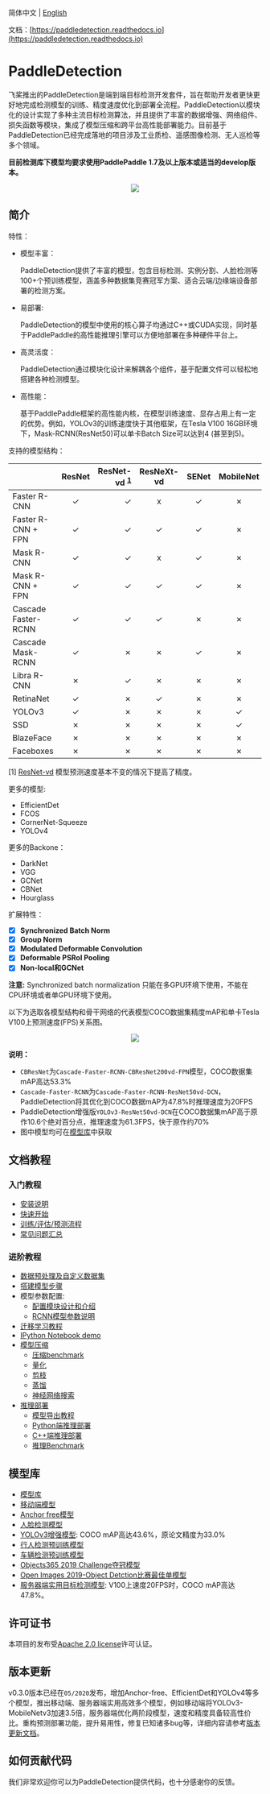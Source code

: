 简体中文 | [English](README_en.md)

文档：[https://paddledetection.readthedocs.io](https://paddledetection.readthedocs.io)

# PaddleDetection

飞桨推出的PaddleDetection是端到端目标检测开发套件，旨在帮助开发者更快更好地完成检测模型的训练、精度速度优化到部署全流程。PaddleDetection以模块化的设计实现了多种主流目标检测算法，并且提供了丰富的数据增强、网络组件、损失函数等模块，集成了模型压缩和跨平台高性能部署能力。目前基于PaddleDetection已经完成落地的项目涉及工业质检、遥感图像检测、无人巡检等多个领域。

**目前检测库下模型均要求使用PaddlePaddle 1.7及以上版本或适当的develop版本。**

<div align="center">
  <img src="docs/images/000000570688.jpg" />
</div>


## 简介

特性：

- 模型丰富：

  PaddleDetection提供了丰富的模型，包含目标检测、实例分割、人脸检测等100+个预训练模型，涵盖多种数据集竞赛冠军方案、适合云端/边缘端设备部署的检测方案。

- 易部署:

  PaddleDetection的模型中使用的核心算子均通过C++或CUDA实现，同时基于PaddlePaddle的高性能推理引擎可以方便地部署在多种硬件平台上。

- 高灵活度：

  PaddleDetection通过模块化设计来解耦各个组件，基于配置文件可以轻松地搭建各种检测模型。

- 高性能：

  基于PaddlePaddle框架的高性能内核，在模型训练速度、显存占用上有一定的优势。例如，YOLOv3的训练速度快于其他框架，在Tesla V100 16GB环境下，Mask-RCNN(ResNet50)可以单卡Batch Size可以达到4 (甚至到5)。


支持的模型结构：

|                    | ResNet | ResNet-vd <sup>[1](#vd)</sup> | ResNeXt-vd | SENet | MobileNet |  HRNet | Res2Net |
|--------------------|:------:|------------------------------:|:----------:|:-----:|:---------:|:------:| :--:    |
| Faster R-CNN       | ✓      |                             ✓ | x          | ✓     | ✗         |  ✗     |  ✗      |
| Faster R-CNN + FPN | ✓      |                             ✓ | ✓          | ✓     | ✗         |  ✓     |  ✓      |
| Mask R-CNN         | ✓      |                             ✓ | x          | ✓     | ✗         |  ✗     |  ✗      |
| Mask R-CNN + FPN   | ✓      |                             ✓ | ✓          | ✓     | ✗         |  ✗     |  ✓      |
| Cascade Faster-RCNN | ✓     |                             ✓ | ✓          | ✗     | ✗         |  ✗     |  ✗      |
| Cascade Mask-RCNN  | ✓      |                             ✗ | ✗          | ✓     | ✗         |  ✗     |  ✗      |
| Libra R-CNN        | ✗      |                             ✓ | ✗          | ✗     | ✗         |  ✗     |  ✗      |
| RetinaNet          | ✓      |                             ✗ | ✓          | ✗     | ✗         |  ✗     |  ✗      |
| YOLOv3             | ✓      |                             ✗ | ✗          | ✗     | ✓         |  ✗     |  ✗      |
| SSD                | ✗      |                             ✗ | ✗          | ✗     | ✓         |  ✗     |  ✗      |
| BlazeFace          | ✗      |                             ✗ | ✗          | ✗     | ✗         |  ✗     |  ✗      |
| Faceboxes          | ✗      |                             ✗ | ✗          | ✗     | ✗         |  ✗     |  ✗      |

<a name="vd">[1]</a> [ResNet-vd](https://arxiv.org/pdf/1812.01187) 模型预测速度基本不变的情况下提高了精度。

更多的模型:

- EfficientDet
- FCOS
- CornerNet-Squeeze
- YOLOv4

更多的Backone：

- DarkNet
- VGG
- GCNet
- CBNet
- Hourglass

扩展特性：

- [x] **Synchronized Batch Norm**
- [x] **Group Norm**
- [x] **Modulated Deformable Convolution**
- [x] **Deformable PSRoI Pooling**
- [x] **Non-local和GCNet**

**注意:** Synchronized batch normalization 只能在多GPU环境下使用，不能在CPU环境或者单GPU环境下使用。

以下为选取各模型结构和骨干网络的代表模型COCO数据集精度mAP和单卡Tesla V100上预测速度(FPS)关系图。

<div align="center">
  <img src="docs/images/map_fps.png" />
</div>

**说明：**
- `CBResNet`为`Cascade-Faster-RCNN-CBResNet200vd-FPN`模型，COCO数据集mAP高达53.3%
- `Cascade-Faster-RCNN`为`Cascade-Faster-RCNN-ResNet50vd-DCN`，PaddleDetection将其优化到COCO数据mAP为47.8%时推理速度为20FPS
- PaddleDetection增强版`YOLOv3-ResNet50vd-DCN`在COCO数据集mAP高于原作10.6个绝对百分点，推理速度为61.3FPS，快于原作约70%
- 图中模型均可在[模型库](#模型库)中获取

## 文档教程

### 入门教程

- [安装说明](docs/tutorials/INSTALL_cn.md)
- [快速开始](docs/tutorials/QUICK_STARTED_cn.md)
- [训练/评估/预测流程](docs/tutorials/GETTING_STARTED_cn.md)
- [常见问题汇总](docs/tutorials/FAQ.md)

### 进阶教程
- [数据预处理及自定义数据集](docs/advanced_tutorials/READER.md)
- [搭建模型步骤](docs/advanced_tutorials/MODEL_TECHNICAL.md)
- 模型参数配置:
  - [配置模块设计和介绍](docs/advanced_tutorials/CONFIG_cn.md)
  - [RCNN模型参数说明](docs/advanced_tutorials/RCNN_PARAMS_DOC.md)
- [迁移学习教程](docs/advanced_tutorials/TRANSFER_LEARNING_cn.md)
- [IPython Notebook demo](demo/mask_rcnn_demo.ipynb)
- [模型压缩](slim)
    - [压缩benchmark](slim)
    - [量化](slim/quantization)
    - [剪枝](slim/prune)
    - [蒸馏](slim/distillation)
    - [神经网络搜索](slim/nas)
- [推理部署](deploy)
    - [模型导出教程](docs/advanced_tutorials/deploy/EXPORT_MODEL.md)
    - [Python端推理部署](deploy/python)
    - [C++端推理部署](deploy/cpp)
    - [推理Benchmark](docs/advanced_tutorials/deploy/BENCHMARK_INFER_cn.md)

## 模型库

- [模型库](docs/MODEL_ZOO_cn.md)
- [移动端模型](configs/mobile/README.md)
- [Anchor free模型](configs/anchor_free/README.md)
- [人脸检测模型](docs/featured_model/FACE_DETECTION.md)
- [YOLOv3增强模型](docs/featured_model/YOLOv3_ENHANCEMENT.md): COCO mAP高达43.6%，原论文精度为33.0%
- [行人检测预训练模型](docs/featured_model/CONTRIB_cn.md)
- [车辆检测预训练模型](docs/featured_model/CONTRIB_cn.md)
- [Objects365 2019 Challenge夺冠模型](docs/featured_model/champion_model/CACascadeRCNN.md)
- [Open Images 2019-Object Detction比赛最佳单模型](docs/featured_model/champion_model/OIDV5_BASELINE_MODEL.md)
- [服务器端实用目标检测模型](configs/rcnn_enhance/README.md): V100上速度20FPS时，COCO mAP高达47.8%。


## 许可证书
本项目的发布受[Apache 2.0 license](LICENSE)许可认证。

## 版本更新
v0.3.0版本已经在`05/2020`发布，增加Anchor-free、EfficientDet和YOLOv4等多个模型，推出移动端、服务器端实用高效多个模型，例如移动端将YOLOv3-MobileNetv3加速3.5倍，服务器端优化两阶段模型，速度和精度具备较高性价比。重构预测部署功能，提升易用性，修复已知诸多bug等，详细内容请参考[版本更新文档](docs/CHANGELOG.md)。

## 如何贡献代码

我们非常欢迎你可以为PaddleDetection提供代码，也十分感谢你的反馈。

